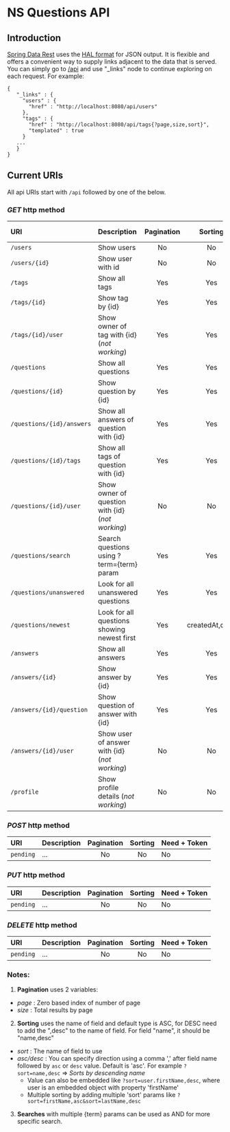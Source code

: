 # NS Questions API

## Introduction
[Spring Data Rest](https://spring.io/guides/gs/accessing-data-rest/) uses the [HAL format](http://stateless.co/hal_specification.html) for JSON output. It is flexible and offers a convenient way to supply links adjacent to the data that is served. You can simply go to [/api](http://localhost:8080/api/) and use "_links" node to continue exploring on each request.
For example:
```
{
   "_links" : {
     "users" : {
       "href" : "http://localhost:8080/api/users"
     },
     "tags" : {
       "href" : "http://localhost:8080/api/tags{?page,size,sort}",
       "templated" : true
     }
   ...
   }
}
```

## Current URIs

All api URIs start with `/api` followed by one of the below.

### _GET_ http method
| URI | Description | Pagination | Sorting | + Params |
|:--- |:----------- |:----------:|:-------:|:------------ |
| `/users` | Show users | No | No | - |
| `/users/{id}` | Show user with id | No | No | `id` |
| `/tags` | Show all tags | Yes | Yes | - |
| `/tags/{id}` | Show tag by {id} | Yes | Yes | `id` |
| `/tags/{id}/user` | Show owner of tag with {id} (_not working_)| Yes | Yes | `id` |
| `/questions` | Show all questions | Yes | Yes | - |
| `/questions/{id}` | Show question by {id} | Yes | Yes | `id` |
| `/questions/{id}/answers` | Show all answers of question with {id} | Yes | Yes | `id` |
| `/questions/{id}/tags` | Show all tags of question with {id} | Yes | Yes | `id` |
| `/questions/{id}/user` | Show owner of question with {id} (_not working_)| No | No | `id` |
| `/questions/search` | Search questions using ?term={term} param| Yes | Yes | `term` |
| `/questions/unanswered` | Look for all unanswered questions| Yes | Yes | - |
| `/questions/newest` | Look for all questions showing newest first| Yes | createdAt,desc | - |
| `/answers` | Show all answers | Yes | Yes | - |
| `/answers/{id}` | Show answer by {id} | Yes | Yes | `id` |
| `/answers/{id}/question` | Show question of answer with {id} | Yes | Yes | `id` |
| `/answers/{id}/user` | Show user of answer with {id} (_not working_) | No | No | `id` |
| `/profile` | Show profile details (_not working_) | No | No | - |

### _POST_ http method
| URI | Description | Pagination | Sorting | Need + Token |
|:--- |:----------- |:----------:|:-------:|:------------ |
| `pending` | ... | No | No | No |

### _PUT_ http method
| URI | Description | Pagination | Sorting | Need + Token |
|:--- |:----------- |:----------:|:-------:|:------------ |
| `pending` | ... | No | No | No |

### _DELETE_ http method
| URI | Description | Pagination | Sorting | Need + Token |
|:--- |:----------- |:----------:|:-------:|:------------ |
| `pending` | ... | No | No | No |

### Notes:
1. **Pagination** uses 2 variables:
  + _page_ : Zero based index of number of page
  + _size_ : Total results by page
2. **Sorting** uses the name of field and default type is ASC, for DESC need to add the ",desc" to the name of field. For field "name", it should be "name,desc"
  + _sort_ : The name of field to use
  + _asc/desc_ : You can specify direction using a comma ',' after field name followed by `asc` or `desc` value.  Default is 'asc'.  For example `?sort=name,desc` => _Sorts by descending name_
    + Value can also be embedded like `?sort=user.firstName,desc`, where user is an embedded object with property 'firstName'
    + Multiple sorting by adding multiple 'sort' params like `?sort=firstName,asc&sort=lastName,desc`
3. **Searches** with multiple {term} params can be used as AND for more specific search.
